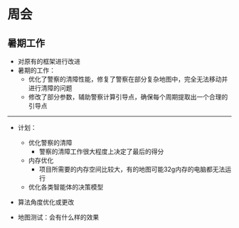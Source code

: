 # 周会
## 暑期工作
- 对原有的框架进行改进
- 暑期的工作：
	- 优化了警察的清障性能，修复了警察在部分复杂地图中，完全无法移动并进行清障的问题
	- 修改了部分参数，辅助警察计算引导点，确保每个周期提取出一个合理的引导点


---
- 计划：
	- 优化警察的清障
		- 警察的清障工作很大程度上决定了最后的得分
	- 内存优化
		- 项目所需要的内存空间比较大，有的地图可能32g内存的电脑都无法运行
	- 优化各类智能体的决策模型

- 算法角度优化或更改
- 地图测试：会有什么样的效果

